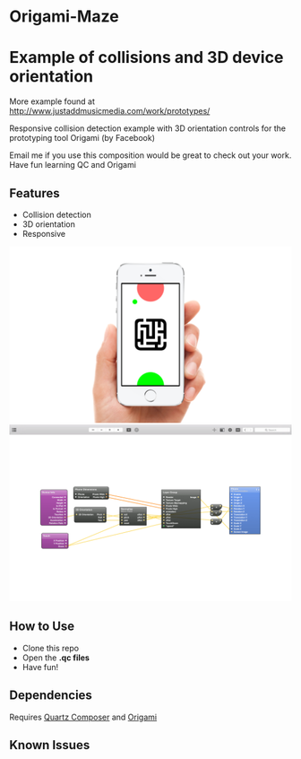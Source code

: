 # Origami-Maze
Example of collisions and 3D device orientation
===========

More example found at http://www.justaddmusicmedia.com/work/prototypes/

Responsive collision detection example with 3D orientation controls for the prototyping tool Origami (by Facebook)

Email me if you use this composition would be great to check out your work. Have fun learning QC and Origami


## Features
- Collision detection
- 3D orientation
- Responsive

![iPhone 6 Screenshot](./Screenshots/iPhone6.png "iPhone 6 Screenshot")
![iPhone 6 Landscape Screenshot](./Screenshots/iPhone6Landscape.png "iPhone 6 Landscape Screenshot")

## How to Use
- Clone this repo
- Open the **.qc files**
- Have fun!

## Dependencies
Requires [Quartz Composer](http://adcdownload.apple.com/Developer_Tools/graphics_tools_for_xcode__xcode_6.1/graphicstools_for_xcode_6.1.dmg "Quartz Composer") and [Origami](http://facebook.github.io/origami/download/ "Origami") 

## Known Issues

